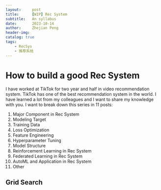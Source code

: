 ```yaml
---
layout:     post
title:      [WIP] Rec System
subtitle:   An syllabus 
date:       2023-10-14
author:     Zhejian Peng
header-img: 
catalog: true
tags:
    - RecSys
    - 推荐系统
---
```


<script src='https://cdnjs.cloudflare.com/ajax/libs/mathjax/2.7.5/MathJax.js?config=TeX-MML-AM_CHTML' async></script>

# How to build a good Rec System
I have worked at TikTok for two year and half in video recommendation system. TikTok has one of the best recommendation system in the world. I have learned a lot from my colleagues and I want to share my knowledge with you. I want to break down this series in 11 posts:
1. Major Component in Rec System
2. Modeling Target
3. Training Data
4. Loss Optimization
5. Feature Engineering
6. Hyperparameter Tuning
7. Model Structure
8. Reinforcement Learning in Rec System
9. Federated Learning in Rec System
10. AutoML and Application in Rec System
11. Other


## Grid Search
